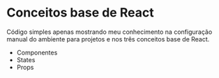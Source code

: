 # Conceitos base de React

Código simples apenas mostrando meu conhecimento na configuração manual do ambiente para projetos e nos três conceitos base de React.

- Componentes
- States
- Props

